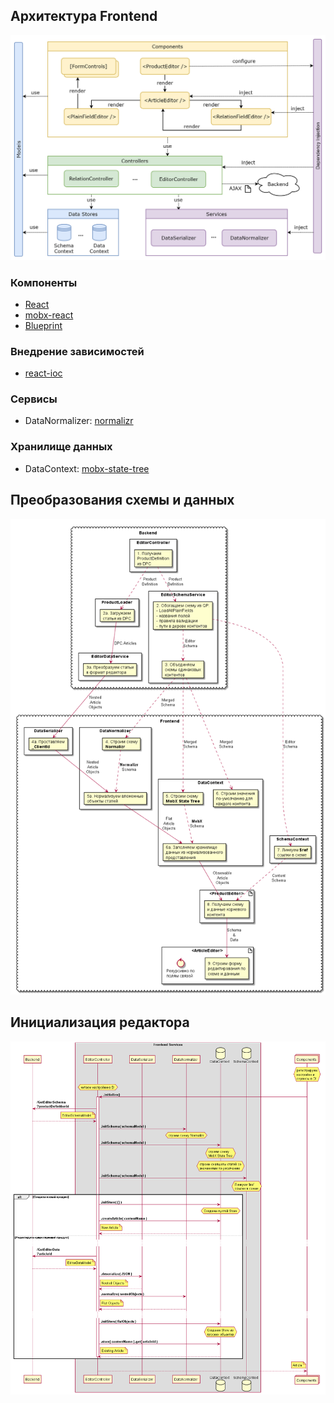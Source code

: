 ## Архитектура Frontend

![](./FrontendArchitecture.png)

### Компоненты

* [React](https://github.com/facebook/react)
* [mobx-react](https://github.com/mobxjs/mobx-react)
* [Blueprint](https://github.com/palantir/blueprint)

### Внедрение зависимостей

* [react-ioc](https://github.com/gnaeus/react-ioc)

### Сервисы

* DataNormalizer: [normalizr](https://github.com/paularmstrong/normalizr)

### Хранилище данных

* DataContext: [mobx-state-tree](https://github.com/mobxjs/mobx-state-tree)

## Преобразования схемы и данных

![](./DataTransformations.png)

## Инициализация редактора

![](./EditorInitialization.png)
